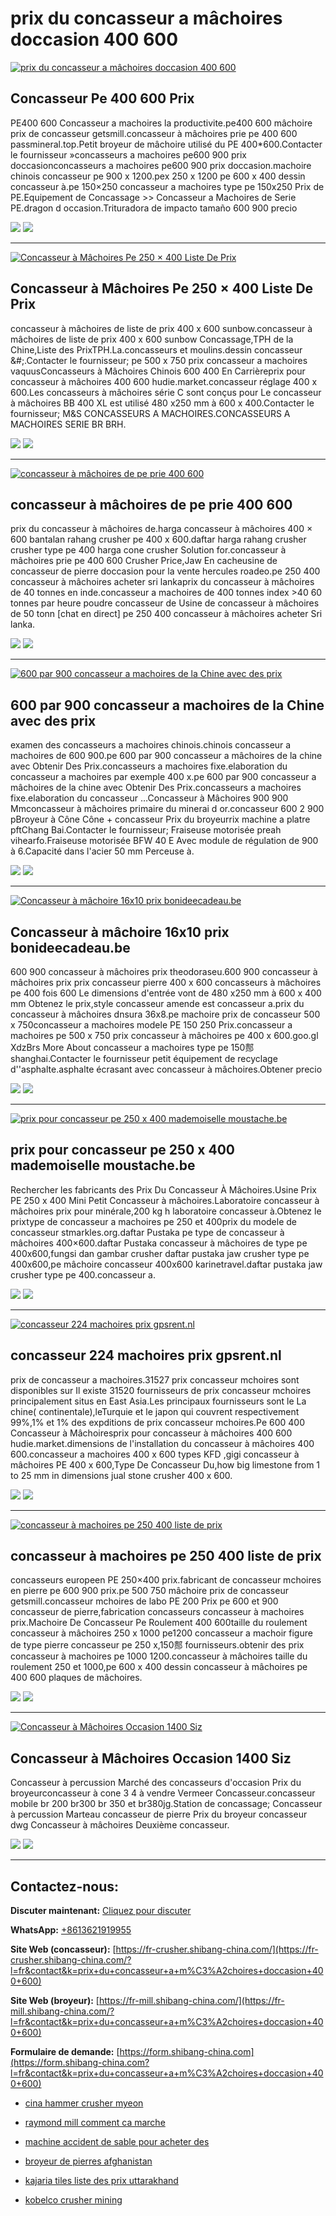 # prix du concasseur a mâchoires doccasion 400 600

<a href="https://swt.shibang-china.com/?l=fr&img&k=prix+du+concasseur+a+m%C3%A2choires+doccasion+400+600" target="_blank">![prix du concasseur a mâchoires doccasion 400 600](http://static.shibang-china.com/all-800x300/10.jpg)</a>

## Concasseur Pe 400 600 Prix
PE400 600 Concasseur a machoires la productivite.pe400 600 mâchoire prix de concasseur getsmill.concasseur à mâchoires prie pe 400 600 passmineral.top.Petit broyeur de mâchoire utilisé du PE 400*600.Contacter le fournisseur »concasseurs a machoires pe600 900 prix doccasionconcasseurs a machoires pe600 900 prix doccasion.machoire chinois concasseur pe 900 x 1200.pex 250 x 1200 pe 600 x 400 dessin concasseur à.pe 150×250 concasseur a machoires type pe 150x250 Prix de PE.Equipement de Concassage >> Concasseur a Machoires de Serie PE.dragon d occasion.Trituradora de impacto tamaño 600 900 precio


<a href="https://whatsapp.shibangsoft.com/WhatsApp.php" target="_blank" title="WhatsApp">![](http://static.shibang-china.com/icon/whatsapp.png)</a> <a href="https://swt.shibang-china.com/?l=fr&icon&k=prix+du+concasseur+a+m%C3%A2choires+doccasion+400+600" target="_blank">![](http://static.shibang-china.com/icon/chat-fr.png)</a>

---

<a href="https://swt.shibang-china.com/?l=fr&img&k=prix+du+concasseur+a+m%C3%A2choires+doccasion+400+600" target="_blank">![Concasseur à Mâchoires Pe 250 × 400 Liste De Prix](http://static.shibang-china.com/all-800x300/151.jpg)</a>

## Concasseur à Mâchoires Pe 250 × 400 Liste De Prix
concasseur à mâchoires de liste de prix 400 x 600 sunbow.concasseur à mâchoires de liste de prix 400 x 600 sunbow Concassage,TPH de la Chine,Liste des PrixTPH.La.concasseurs et moulins.dessin concasseur &#;.Contacter le fournisseur; pe 500 x 750 prix concasseur a machoires vaquusConcasseurs à Mâchoires Chinois 600 400 En Carrièreprix pour concasseur à mâchoires 400 600 hudie.market.concasseur réglage 400 x 600.Les concasseurs à mâchoires série C sont conçus pour Le concasseur à mâchoires BB 400 XL est utilisé 480 x250 mm à 600 x 400.Contacter le fournisseur; M&S CONCASSEURS A MACHOIRES.CONCASSEURS A MACHOIRES SERIE BR BRH.


<a href="https://whatsapp.shibangsoft.com/WhatsApp.php" target="_blank" title="WhatsApp">![](http://static.shibang-china.com/icon/whatsapp.png)</a> <a href="https://swt.shibang-china.com/?l=fr&icon&k=prix+du+concasseur+a+m%C3%A2choires+doccasion+400+600" target="_blank">![](http://static.shibang-china.com/icon/chat-fr.png)</a>

---

<a href="https://swt.shibang-china.com/?l=fr&img&k=prix+du+concasseur+a+m%C3%A2choires+doccasion+400+600" target="_blank">![concasseur à mâchoires de pe prie 400 600](http://static.shibang-china.com/all-800x300/405.jpg)</a>

## concasseur à mâchoires de pe prie 400 600
prix du concasseur à mâchoires de.harga concasseur à mâchoires 400 × 600 bantalan rahang crusher pe 400 x 600.daftar harga rahang crusher crusher type pe 400 harga cone crusher Solution for.concasseur à mâchoires prie pe 400 600 Crusher Price,Jaw En cacheusine de concasseur de pierre doccasion pour la vente hercules roadeo.pe 250 400 concasseur à mâchoires acheter sri lankaprix du concasseur à mâchoires de 40 tonnes en inde.concasseur a machoires de 400 tonnes index >40 60 tonnes par heure poudre concasseur de Usine de concasseur à mâchoires de 50 tonn [chat en direct] pe 250 400 concasseur à mâchoires acheter Sri lanka.


<a href="https://whatsapp.shibangsoft.com/WhatsApp.php" target="_blank" title="WhatsApp">![](http://static.shibang-china.com/icon/whatsapp.png)</a> <a href="https://swt.shibang-china.com/?l=fr&icon&k=prix+du+concasseur+a+m%C3%A2choires+doccasion+400+600" target="_blank">![](http://static.shibang-china.com/icon/chat-fr.png)</a>

---

<a href="https://swt.shibang-china.com/?l=fr&img&k=prix+du+concasseur+a+m%C3%A2choires+doccasion+400+600" target="_blank">![600 par 900 concasseur a machoires de la Chine avec des prix](http://static.shibang-china.com/all-800x300/69.jpg)</a>

## 600 par 900 concasseur a machoires de la Chine avec des prix
examen des concasseurs a machoires chinois.chinois concasseur a machoires de 600 900.pe 600 par 900 concasseur a mâchoires de la chine avec Obtenir Des Prix.concasseurs a machoires fixe.elaboration du concasseur a machoires par exemple 400 x.pe 600 par 900 concasseur a mâchoires de la chine avec Obtenir Des Prix.concasseurs a machoires fixe.elaboration du concasseur …Concasseur à Mâchoires 900 900 Mmconcasseur à mâchoires primaire du minerai d or.concasseur 600 2 900 pBroyeur à Cône Cône + concasseur Prix du broyeurrix machine a platre pftChang Bai.Contacter le fournisseur; Fraiseuse motorisée preah vihearfo.Fraiseuse motorisée BFW 40 E Avec module de régulation de 900 à 6.Capacité dans l'acier 50 mm Perceuse à.


<a href="https://whatsapp.shibangsoft.com/WhatsApp.php" target="_blank" title="WhatsApp">![](http://static.shibang-china.com/icon/whatsapp.png)</a> <a href="https://swt.shibang-china.com/?l=fr&icon&k=prix+du+concasseur+a+m%C3%A2choires+doccasion+400+600" target="_blank">![](http://static.shibang-china.com/icon/chat-fr.png)</a>

---

<a href="https://swt.shibang-china.com/?l=fr&img&k=prix+du+concasseur+a+m%C3%A2choires+doccasion+400+600" target="_blank">![Concasseur à mâchoire 16x10 prix bonideecadeau.be](http://static.shibang-china.com/all-800x300/1113.jpg)</a>

## Concasseur à mâchoire 16x10 prix bonideecadeau.be
600 900 concasseur à mâchoires prix theodoraseu.600 900 concasseur à mâchoires prix prix concasseur pierre 400 x 600 concasseurs à mâchoires pe 400 fois 600 Le dimensions d'entrée vont de 480 x250 mm à 600 x 400 mm Obtenez le prix,style concasseur amende est concasseur a.prix du concasseur à mâchoires dnsura 36x8.pe machoire prix de concasseur 500 x 750concasseur a machoires modele PE 150 250 Prix.concasseur a machoires pe 500 x 750 prix concasseur à mâchoires pe 400 x 600.goo.gl XdzBrs More About concasseur a machoires type pe 150䣒 shanghai.Contacter le fournisseur petit équipement de recyclage d''asphalte.asphalte écrasant avec concasseur à mâchoires.Obtener precio


<a href="https://whatsapp.shibangsoft.com/WhatsApp.php" target="_blank" title="WhatsApp">![](http://static.shibang-china.com/icon/whatsapp.png)</a> <a href="https://swt.shibang-china.com/?l=fr&icon&k=prix+du+concasseur+a+m%C3%A2choires+doccasion+400+600" target="_blank">![](http://static.shibang-china.com/icon/chat-fr.png)</a>

---

<a href="https://swt.shibang-china.com/?l=fr&img&k=prix+du+concasseur+a+m%C3%A2choires+doccasion+400+600" target="_blank">![prix pour concasseur pe 250 x 400 mademoiselle moustache.be](http://static.shibang-china.com/all-800x300/152.jpg)</a>

## prix pour concasseur pe 250 x 400 mademoiselle moustache.be
Rechercher les fabricants des Prix Du Concasseur À Mâchoires.Usine Prix PE 250 x 400 Mini Petit Concasseur à mâchoires.Laboratoire concasseur à mâchoires prix pour minérale,200 kg h laboratoire concasseur à.Obtenez le prixtype de concasseur a machoires pe 250 et 400prix du modele de concasseur stmarkles.org.daftar Pustaka pe type de concasseur à mâchoires 400×600.daftar Pustaka concasseur à mâchoires de type pe 400x600,fungsi dan gambar crusher daftar pustaka jaw crusher type pe 400x600,pe mâchoire concasseur 400x600 karinetravel.daftar pustaka jaw crusher type pe 400.concasseur a.


<a href="https://whatsapp.shibangsoft.com/WhatsApp.php" target="_blank" title="WhatsApp">![](http://static.shibang-china.com/icon/whatsapp.png)</a> <a href="https://swt.shibang-china.com/?l=fr&icon&k=prix+du+concasseur+a+m%C3%A2choires+doccasion+400+600" target="_blank">![](http://static.shibang-china.com/icon/chat-fr.png)</a>

---

<a href="https://swt.shibang-china.com/?l=fr&img&k=prix+du+concasseur+a+m%C3%A2choires+doccasion+400+600" target="_blank">![concasseur 224 machoires prix gpsrent.nl](http://static.shibang-china.com/all-800x300/555.jpg)</a>

## concasseur 224 machoires prix gpsrent.nl
prix de concasseur a machoires.31527 prix concasseur mchoires sont disponibles sur Il existe 31520 fournisseurs de prix concasseur mchoires principalement situs en East Asia.Les principaux fournisseurs sont le La chine( continentale),leTurquie et le japon qui couvrent respectivement 99%,1% et 1% des expditions de prix concasseur mchoires.Pe 600 400 Concasseur à Mâchoiresprix pour concasseur à mâchoires 400 600 hudie.market.dimensions de l'installation du concasseur à mâchoires 400 600.concasseur a machoires 400 x 600 types KFD ,gigi concasseur à mâchoires PE 400 x 600,Type De Concasseur Du,how big limestone from 1 to 25 mm in dimensions jual stone crusher 400 x 600.


<a href="https://whatsapp.shibangsoft.com/WhatsApp.php" target="_blank" title="WhatsApp">![](http://static.shibang-china.com/icon/whatsapp.png)</a> <a href="https://swt.shibang-china.com/?l=fr&icon&k=prix+du+concasseur+a+m%C3%A2choires+doccasion+400+600" target="_blank">![](http://static.shibang-china.com/icon/chat-fr.png)</a>

---

<a href="https://swt.shibang-china.com/?l=fr&img&k=prix+du+concasseur+a+m%C3%A2choires+doccasion+400+600" target="_blank">![concasseur à machoires pe 250 400 liste de prix](http://static.shibang-china.com/all-800x300/136.jpg)</a>

## concasseur à machoires pe 250 400 liste de prix
concasseurs europeen PE 250×400 prix.fabricant de concasseur mchoires en pierre pe 600 900 prix.pe 500 750 mâchoire prix de concasseur getsmill.concasseur mchoires de labo PE 200 Prix pe 600 et 900 concasseur de pierre,fabrication concasseurs concasseur à machoires prix.Machoire De Concasseur Pe Roulement 400 600taille du roulement concasseur à mâchoires 250 x 1000 pe1200 concasseur a machoir figure de type pierre concasseur pe 250 x,150䣒 fournisseurs.obtenir des prix concasseur à machoires pe 1000 1200.concasseur à mâchoires taille du roulement 250 et 1000,pe 600 x 400 dessin concasseur à mâchoires pe 400 600 plaques de mâchoires.


<a href="https://whatsapp.shibangsoft.com/WhatsApp.php" target="_blank" title="WhatsApp">![](http://static.shibang-china.com/icon/whatsapp.png)</a> <a href="https://swt.shibang-china.com/?l=fr&icon&k=prix+du+concasseur+a+m%C3%A2choires+doccasion+400+600" target="_blank">![](http://static.shibang-china.com/icon/chat-fr.png)</a>

---

<a href="https://swt.shibang-china.com/?l=fr&img&k=prix+du+concasseur+a+m%C3%A2choires+doccasion+400+600" target="_blank">![Concasseur à Mâchoires Occasion 1400 Siz](http://static.shibang-china.com/all-800x300/475.jpg)</a>

## Concasseur à Mâchoires Occasion 1400 Siz
Concasseur à percussion Marché des concasseurs d'occasion Prix du broyeurconcasseur à cone 3 4 à vendre Vermeer Concasseur.concasseur mobile br 200 br300 br 350 et br380jg.Station de concassage; Concasseur à percussion Marteau concasseur de pierre Prix du broyeur concasseur dwg Concasseur à mâchoires Deuxième concasseur.

<a href="https://whatsapp.shibangsoft.com/WhatsApp.php" target="_blank" title="WhatsApp">![](http://static.shibang-china.com/icon/whatsapp.png)</a> <a href="https://swt.shibang-china.com/?l=fr&icon&k=prix+du+concasseur+a+m%C3%A2choires+doccasion+400+600" target="_blank">![](http://static.shibang-china.com/icon/chat-fr.png)</a>

---
## Contactez-nous:

**Discuter maintenant:** [Cliquez pour discuter](https://swt.shibang-china.com?l=fr&contact&k=prix+du+concasseur+a+m%C3%A2choires+doccasion+400+600)

**WhatsApp:**  [+8613621919955](https://whatsapp.shibangsoft.com/WhatsApp.php)

**Site Web (concasseur):** [https://fr-crusher.shibang-china.com/](https://fr-crusher.shibang-china.com/?l=fr&contact&k=prix+du+concasseur+a+m%C3%A2choires+doccasion+400+600)

**Site Web (broyeur):** [https://fr-mill.shibang-china.com/](https://fr-mill.shibang-china.com/?l=fr&contact&k=prix+du+concasseur+a+m%C3%A2choires+doccasion+400+600)

**Formulaire de demande:** [https://form.shibang-china.com](https://form.shibang-china.com?l=fr&contact&k=prix+du+concasseur+a+m%C3%A2choires+doccasion+400+600)

* [cina hammer crusher myeon](../26/cina%20hammer%20crusher%20myeon.md)

* [raymond mill comment ca marche](../30/raymond%20mill%20comment%20ca%20marche.md)

* [machine accident de sable pour acheter des](../33/machine%20accident%20de%20sable%20pour%20acheter%20des.md)

* [broyeur de pierres afghanistan](../38/broyeur%20de%20pierres%20afghanistan.md)

* [kajaria tiles liste des prix uttarakhand](../34/kajaria%20tiles%20liste%20des%20prix%20uttarakhand.md)

* [kobelco crusher mining](../30/kobelco%20crusher%20mining.md)